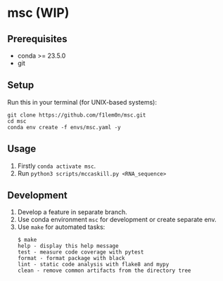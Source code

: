 # msc (WIP)

## Prerequisites

- conda >= 23.5.0
- git

## Setup

Run this in your terminal (for UNIX-based systems):

```
git clone https://github.com/f1lem0n/msc.git
cd msc
conda env create -f envs/msc.yaml -y
```

## Usage

1. Firstly `conda activate msc`.
2. Run `python3 scripts/mccaskill.py <RNA_sequence>`

## Development

1. Develop a feature in separate branch.
2. Use conda environment `msc` for development or create separate env.
3. Use `make` for automated tasks:
    ```
    $ make
    help - display this help message
    test - measure code coverage with pytest
    format - format package with black
    lint - static code analysis with flake8 and mypy
    clean - remove common artifacts from the directory tree
    ```
